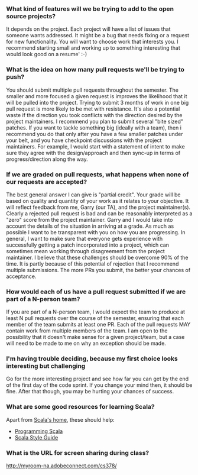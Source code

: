 ### What kind of features will we be trying to add to the open source projects?

It depends on the project.  Each project will have a list of issues
that someone wants addressed.  It might be a bug that needs fixing or
a request for new functionality.  You will want to choose work that
interests you.  I recommend starting small and working up to something
interesting that would look good on a resume' :-)

### What is the idea on how many pull requests we'll be trying to push?

You should submit multiple pull requests throughout the semester.  The
smaller and more focused a given request is improves the likelihood
that it will be pulled into the project.  Trying to submit 3 months of
work in one big pull request is more likely to be met with resistance.
It's also a potential waste if the direction you took conflicts with
the direction desired by the project maintainers.  I recommend you
plan to submit several "bite sized" patches.  If you want to tackle
something big (ideally with a team), then i recommend you do that only
after you have a few smaller patches under your belt, and you have
checkpoint discussions with the project maintainers.  For example, I
would start with a statement of intent to make sure they agree with
the design/approach and then sync-up in terms of progress/direction
along the way.

### If we are graded on pull requests, what happens when none of our requests are accepted?

The best general answer I can give is "partial credit".  Your grade
will be based on quality and quantity of your work as it relates to
your objective.  It will reflect feedback from me, Garry (our TA), and
the project maintainer(s).  Clearly a rejected pull request is bad and
can be reasonably interpreted as a "zero" score from the project
maintainer.  Garry and I would take into account the details of the
situation in arriving at a grade.  As much as possible I want to be
transparent with you on how you are progressing.  In general, I want
to make sure that everyone gets experience with successfully getting a
patch incorporated into a project, which can sometimes mean working
through disagreement from the project maintainer.  I believe that
these challenges should be overcome 90% of the time.  It is partly
because of this potential of rejection that I recommend multiple
submissions.  The more PRs you submit, the better your chances of
acceptance.

### How would each of us have a pull request submitted if we are part of a N-person team?

If you are part of a N-person team, I would expect the team to produce
at least N pull requests over the course of the semester, ensuring
that each member of the team submits at least one PR.  Each of the
pull requests MAY contain work from multiple members of the team.  I
am open to the possibility that it doesn't make sense for a given
project/team, but a case will need to be made to me on why an
exception should be made.

### I'm having trouble deciding, because my first choice looks interesting but challenging

Go for the more interesting project and see how far you can get by the
end of the first day of the code sprint.  If you change your mind
then, it should be fine.  After that though, you may be hurting your
chances of success.

### What are some good resources for learning Scala?

Apart from [Scala's home](http://www.scala-lang.org/), these should help:

* [Programming Scala](http://shop.oreilly.com/product/0636920033073.do)
* [Scala Style Guide](https://github.com/paypal/scala-style-guide)

### What is the URL for screen sharing during class?

http://myroom-na.adobeconnect.com/cs378/

